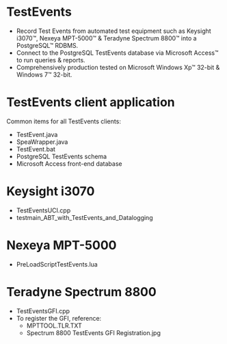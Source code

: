# TestEvents
- Record Test Events from automated test equipment such as Keysight i3070™, Nexeya MPT-5000™ & Teradyne Spectrum 8800™ into a PostgreSQL™ RDBMS.
- Connect to the PostgreSQL TestEvents database via Microsoft Access™ to run queries & reports.
- Comprehensively production tested on Microsoft Windows Xp™ 32-bit & Windows 7™ 32-bit.

# TestEvents client application
Common items for all TestEvents clients:
- TestEvent.java
- SpeaWrapper.java
- TestEvent.bat
- PostgreSQL TestEvents schema
- Microsoft Access front-end database

# Keysight i3070
- TestEventsUCI.cpp
- testmain_ABT_with_TestEvents_and_Datalogging

# Nexeya MPT-5000
- PreLoadScriptTestEvents.lua

# Teradyne Spectrum 8800
- TestEventsGFI.cpp
- To register the GFI, reference:
  - MPTTOOL.TLR.TXT
  - Spectrum 8800 TestEvents GFI Registration.jpg
